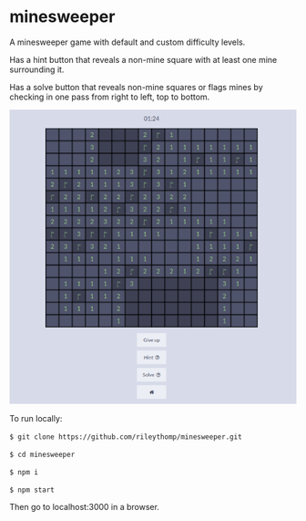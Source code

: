 # minesweeper

A minesweeper game with default and custom difficulty levels.

Has a hint button that reveals a non-mine square with at least one mine surrounding it.

Has a solve button that reveals non-mine squares or flags mines by checking in one pass from right to left, top to bottom.

![minesweeper](minesweeper.png)

To run locally:

```$ git clone https://github.com/rileythomp/minesweeper.git```

```$ cd minesweeper```

```$ npm i```

```$ npm start```

Then go to localhost:3000 in a browser.